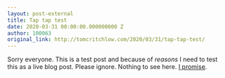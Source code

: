 ```yaml
---
layout: post-external
title: Tap tap test
date: 2020-03-31 00:00:00.000000000 Z
author: 100063
original_link: http://tomcritchlow.com/2020/03/31/tap-tap-test/
---
```


Sorry everyone. This is a test post and because of _reasons_ I need to test this as a live blog post. Please ignore. Nothing to see here. [I promise](https://twitter.com/tomcritchlow/status/1244999464663859201).

